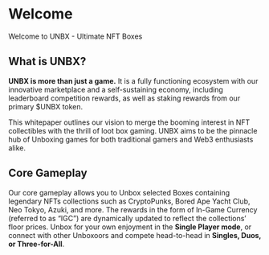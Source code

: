 # Welcome
 
Welcome to UNBX - Ultimate NFT Boxes

## What is UNBX?

**UNBX is more than just a game.** It is a fully functioning ecosystem with our innovative marketplace and a self-sustaining economy, including leaderboard competition rewards, as well as staking rewards from our primary $UNBX token.


This whitepaper outlines our vision to merge the booming interest in NFT collectibles with the thrill of loot box gaming. UNBX aims to be the pinnacle hub of Unboxing games for both traditional gamers and Web3 enthusiasts alike.


## Core Gameplay

Our core gameplay allows you to Unbox selected Boxes containing legendary NFTs collections such as CryptoPunks, Bored Ape Yacht Club, Neo Tokyo, Azuki, and more.  The rewards in the form of In-Game Currency (referred to as “IGC”) are dynamically updated to reflect the collections’ floor prices. Unbox for your own enjoyment in the **Single Player mode**, or connect with other Unboxoors and compete head-to-head in **Singles, Duos, or Three-for-All**.


